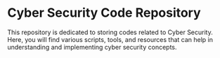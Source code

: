 # Cyber Security Code Repository

This repository is dedicated to storing codes related to Cyber Security. Here, you will find various scripts, tools, and resources that can help in understanding and implementing cyber security concepts.
